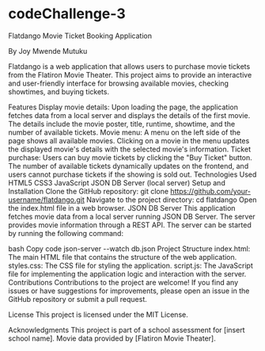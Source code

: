 # codeChallenge-3
Flatdango Movie Ticket Booking Application

By Joy Mwende Mutuku

Flatdango is a web application that allows users to purchase movie tickets from the Flatiron Movie Theater. This project aims to provide an interactive and user-friendly interface for browsing available movies, checking showtimes, and buying tickets.

Features
Display movie details: Upon loading the page, the application fetches data from a local server and displays the details of the first movie. The details include the movie poster, title, runtime, showtime, and the number of available tickets.
Movie menu: A menu on the left side of the page shows all available movies. Clicking on a movie in the menu updates the displayed movie's details with the selected movie's information.
Ticket purchase: Users can buy movie tickets by clicking the "Buy Ticket" button. The number of available tickets dynamically updates on the frontend, and users cannot purchase tickets if the showing is sold out.
Technologies Used
HTML5
CSS3
JavaScript
JSON DB Server (local server)
Setup and Installation
Clone the GitHub repository: git clone https://github.com/your-username/flatdango.git
Navigate to the project directory: cd flatdango
Open the index.html file in a web browser.
JSON DB Server
This application fetches movie data from a local server running JSON DB Server. The server provides movie information through a REST API. The server can be started by running the following command:

bash
Copy code
json-server --watch db.json
Project Structure
index.html: The main HTML file that contains the structure of the web application.
styles.css: The CSS file for styling the application.
script.js: The JavaScript file for implementing the application logic and interaction with the server.
Contributions
Contributions to the project are welcome! If you find any issues or have suggestions for improvements, please open an issue in the GitHub repository or submit a pull request.

License
This project is licensed under the MIT License.

Acknowledgments
This project is part of a school assessment for [insert school name].
Movie data provided by [Flatiron Movie Theater].